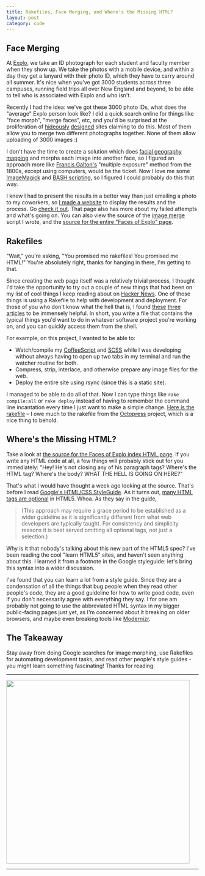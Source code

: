 ```yaml
---
title: Rakefiles, Face Merging, and Where's the Missing HTML?
layout: post
category: code
---
```


Face Merging
------------

At [Explo](https://www.explo.org), we take an ID photograph for each student and faculty member when they show up. We take the photos with a mobile device, and within a day they get a lanyard with their photo ID, which they have to carry around all summer. It's nice when you've got 3000 students across three campuses, running field trips all over New England and beyond, to be able to tell who is associated with Explo and who isn't.

Recently I had the idea: we've got these 3000 photo IDs, what does the "average" Explo person look like? I did a quick search online for things like "face morph", "merge faces", etc, and you'd be surprised at the proliferation of [hideously](https://www.mergingfaces.com/Index.php) [designed](https://www.morphthing.com/) sites claiming to do this. Most of them allow you to merge two different photographs together. None of them allow uploading of 3000 images :)

I don't have the time to create a solution which does [facial geography mapping](https://www.faceresearch.org/demos/average) and morphs each image into another face, so I figured an approach more like [Francis Galton's](https://www.faceresearch.org/tech/prototyping) "multiple exposure" method from the 1800s, except using computers, would be the ticket. Now I love me some [ImageMagick](https://imagemagick.org) and [BASH scripting](https://tldp.org/LDP/abs/html/), so I figured I could probably do this that way.

I knew I had to present the results in a better way than just emailing a photo to my coworkers, so [I made a website](https://www.explo.org/facesofexplo) to display the results and the process. Go [check it out](https://www.explo.org/facesofexplo). That page also has more about my failed attempts and what's going on. You can also view the source of the [image merge](https://gist.github.com/2490678) script I wrote, and the [source for the entire "Faces of Explo" page](https://github.com/exploration/faces-of-explo).



Rakefiles
---------

"Wait," you're asking, "You promised me rakefiles! You promised me HTML!" You're absolutely right, thanks for hanging in there, I'm getting to that.

Since creating the web page itself was a relatively trivial process, I thought I'd take the opportunity to try out a couple of new things that had been on my list of cool things I keep reading about on [Hacker News](https://news.ycombinator.com/). One of those things is using a Rakefile to help with development and deployment. For those of you who don't know what the hell that is, I found [these](https://jasonseifer.com/2010/04/06/rake-tutorial) [three](https://railscasts.com/episodes/66-custom-rake-tasks) [articles](https://www.jbarnette.com/2009/08/27/on-rake.html) to be immensely helpful. In short, you write a file that contains the typical things you'd want to do in whatever software project you're working on, and you can quickly access them from the shell. 

For example, on this project, I wanted to be able to:

- Watch/compile my [CoffeeScript](https://jashkenas.github.com/coffee-script/) and [SCSS](https://sass-lang.com/) while I was developing without always having to open up two tabs in my terminal and run the watcher routine for both.
- Compress, strip, interlace, and otherwise prepare any image files for the web.
- Deploy the entire site using rsync (since this is a static site).

I managed to be able to do all of that. Now I can type things like `rake compile:all` or `rake deploy` instead of having to remember the command line incantation every time I just want to make a simple change. [Here is the rakefile](https://github.com/exploration/faces-of-explo/blob/master/Rakefile) – I owe much to the rakefile from the [Octopress](https://octopress.org/) project, which is a nice thing to behold.


Where's the Missing HTML?
-------------------------

Take a look at [the source for the Faces of Explo index HTML page](https://github.com/exploration/faces-of-explo/blob/master/public/index.html). If you write any HTML code at all, a few things will probably stick out for you immediately: "Hey! He's not closing any of his paragraph tags? Where's the HTML tag? Where's the body? WHAT THE HELL IS GOING ON HERE?"

That's what I would have thought a week ago looking at the source. That's before I read [Google's HTML/CSS StyleGuide](https://google-styleguide.googlecode.com/svn/trunk/htmlcssguide.xml). As it turns out, [many HTML tags are optional](https://google-styleguide.googlecode.com/svn/trunk/htmlcssguide.xml?showone=Optional_tags#Optional_tags) in HTML5. Whoa. As they say in the guide, 

> (This approach may require a grace period to be established as a wider guideline as it is significantly different from what web developers are typically taught. For consistency and simplicity reasons it is best served omitting all optional tags, not just a selection.)
    
Why is it that nobody's talking about this new part of the HTML5 spec? I've been reading the cool "learn HTML5" sites, and haven't seen anything about this. I learned it from a footnote in the Google styleguide: let's bring this syntax into a wider discussion.

I've found that you can learn a lot from a style guide. Since they are a condensation of all the things that bug people when they read other people's code, they are a good guideline for how to write good code, even if you don't necessarily agree with everything they say. I for one am probably not going to use the abbreviated HTML syntax in my bigger public-facing pages just yet, as I'm concerned about it breaking on older browsers, and maybe even breaking tools like [Modernizr](https://www.modernizr.com/).



The Takeaway
------------

Stay away from doing Google searches for image morphing, use Rakefiles for automating development tasks, and read other people's style guides - you might learn something fascinating! Thanks for reading.


---

<a href="https://lab.explo.org/facesofexplo" target="_blank">
  <img src="https://lab.explo.org/facesofexplo/assets/images/1/1.jpg" width="480px">
</a>

---
